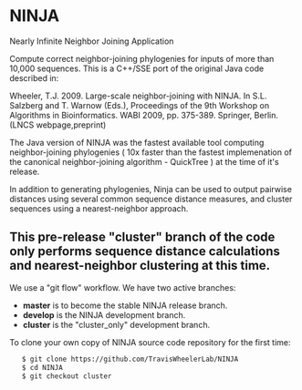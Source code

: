 # NINJA
Nearly Infinite Neighbor Joining Application

Compute correct neighbor-joining phylogenies for inputs of more than 10,000 sequences.  This is a C++/SSE port
of the original Java code described in:

Wheeler, T.J. 2009. Large-scale neighbor-joining with NINJA. In S.L. Salzberg and T. Warnow (Eds.), 
Proceedings of the 9th Workshop on Algorithms in Bioinformatics. 
WABI 2009, pp. 375-389. Springer, Berlin. (LNCS webpage,preprint)

The Java version of NINJA was the fastest available tool computing neighbor-joining phylogenies ( 10x faster than the fastest implemenation of the canonical neighbor-joining algorithm - QuickTree ) at the time of it's release.

In addition to generating phylogenies, Ninja can be used to output pairwise distances using several
common sequence distance measures, and cluster sequences using a nearest-neighbor approach.

## This pre-release "cluster" branch of the code only performs sequence distance calculations and nearest-neighbor clustering at this time.
 
We use a "git flow" workflow. We have two active branches:
 * **master** is to become the stable NINJA release branch. 
 * **develop** is the NINJA development branch.
 * **cluster** is the "cluster_only" development branch.


To clone your own copy of NINJA source code repository for the first time:

```bash
   $ git clone https://github.com/TravisWheelerLab/NINJA
   $ cd NINJA
   $ git checkout cluster
```

